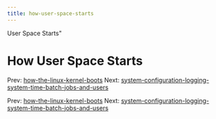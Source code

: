 ```yaml
---
title: how-user-space-starts
---
```


User Space Starts"

# How User Space Starts

Prev:
[how-the-linux-kernel-boots](how-the-linux-kernel-boots.md)
Next:
[system-configuration-logging-system-time-batch-jobs-and-users](system-configuration-logging-system-time-batch-jobs-and-users.md)

Prev:
[how-the-linux-kernel-boots](how-the-linux-kernel-boots.md)
Next:
[system-configuration-logging-system-time-batch-jobs-and-users](system-configuration-logging-system-time-batch-jobs-and-users.md)
